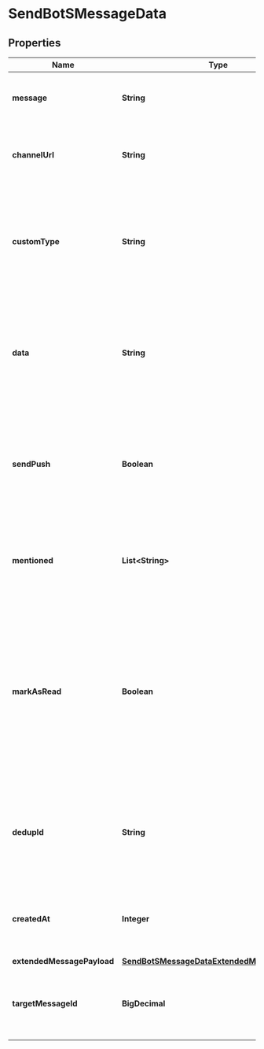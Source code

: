 

# SendBotSMessageData


## Properties

| Name | Type | Description | Notes |
|------------ | ------------- | ------------- | -------------|
|**message** | **String** | Specifies the content of the message sent by the bot. |  |
|**channelUrl** | **String** | Specifies the URL of the channel where the message is sent to. |  |
|**customType** | **String** | Specifies a custom message type which is used for message grouping. The length is limited to 128 characters. |  [optional] |
|**data** | **String** | Specifies additional message information such as custom font size, font type or &#x60;JSON&#x60; formatted string. |  [optional] |
|**sendPush** | **Boolean** | Determines whether to send a push notification for the message to the members of the channel (Default: true) |  [optional] |
|**mentioned** | **List&lt;String&gt;** | Specifies an array of one or more IDs of the users who get a notification for the message. |  [optional] |
|**markAsRead** | **Boolean** | Determines whether to mark the message as read for the bot. If set to false, the bot&#39;s unread_count and read_receipt remain unchanged after the message is sent. (Default: true) |  [optional] |
|**dedupId** | **String** | Specifies the unique ID for the message to prevent the same message data from getting sent to the channel. |  [optional] |
|**createdAt** | **Integer** | Specifies the time that the message was sent, in [Unix milliseconds](/docs/chat/v3/platform-api/guides/miscellaneous#2-timestamps) format. |  [optional] |
|**extendedMessagePayload** | [**SendBotSMessageDataExtendedMessagePayload**](SendBotSMessageDataExtendedMessagePayload.md) |  |  [optional] |
|**targetMessageId** | **BigDecimal** | Specifies the ID of the user&#39;s message which bot&#39;s message replies to |  [optional] |



